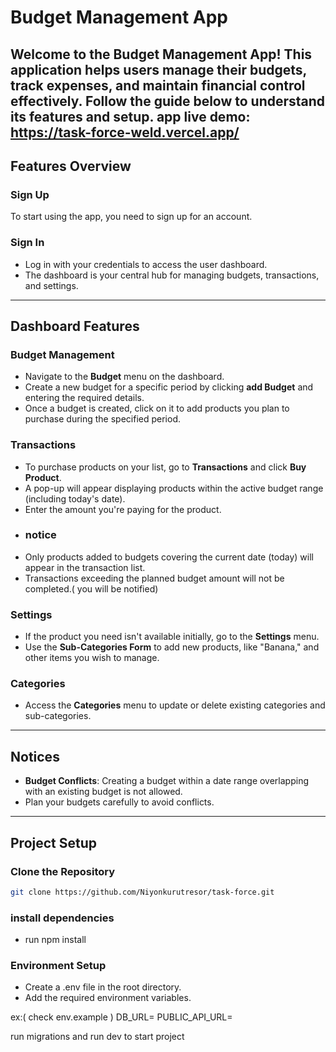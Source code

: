 # Budget Management App

Welcome to the Budget Management App! This application helps users manage their budgets, track expenses, and maintain financial control effectively. Follow the guide below to understand its features and setup.
app live demo: https://task-force-weld.vercel.app/
---

## Features Overview

### **Sign Up**

To start using the app, you need to sign up for an account.

### **Sign In**

- Log in with your credentials to access the user dashboard.
- The dashboard is your central hub for managing budgets, transactions, and settings.

---

## Dashboard Features

### **Budget Management**

- Navigate to the **Budget** menu on the dashboard.
- Create a new budget for a specific period by clicking **add Budget** and entering the required details.
- Once a budget is created, click on it to add products you plan to purchase during the specified period.

### **Transactions**

- To purchase products on your list, go to **Transactions** and click **Buy Product**.
- A pop-up will appear displaying products within the active budget range (including today's date).
- Enter the amount you're paying for the product.
- ### notice
- Only products added to budgets covering the current date (today) will appear in the transaction list.
- Transactions exceeding the planned budget amount will not be completed.( you will be notified)

### **Settings**

- If the product you need isn't available initially, go to the **Settings** menu.
- Use the **Sub-Categories Form** to add new products, like "Banana," and other items you wish to manage.


### **Categories**

- Access the **Categories** menu to update or delete existing categories and sub-categories.

---

## Notices

- **Budget Conflicts**: Creating a budget within a date range overlapping with an existing budget is not allowed.
- Plan your budgets carefully to avoid conflicts.

---

## Project Setup

### **Clone the Repository**

```bash
git clone https://github.com/Niyonkurutresor/task-force.git
```

### **install dependencies**

- run npm install

### **Environment Setup**

- Create a .env file in the root directory.
- Add the required environment variables.

ex:( check env.example )
DB_URL=<your-database-url>
PUBLIC_API_URL=<your-secret-key>

run migrations and run dev to start project
